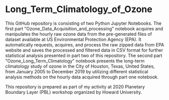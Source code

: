 # Long_Term_Climatology_of_Ozone
This GitHub repository is consisting of two Python Jupyter Notebooks. The first part "Ozone_Data_Acquisition_and_processing" notebook acquires and manipulates the hourly raw ozone data from the pre-generated files of dataset available at US Environmental Protection Agency (EPA). It automatically requests, acquires, and process the raw zipped data from EPA website and saves the processed and filtered data in CSV format for further statistical analysis presented in part two of this repository. The second part "Ozone_Long_Term_Climatology" notebook presents the long-term climatology study of ozone in the City of Houston, Texas, United States, from January 2005 to December 2019 by utilizing different statistical analysis methods on the hourly data acquired through part one notebook.

This repository is prepared as part of my activity at 2020 Planetary Boundary Layer (PBL) workshop organized by Howard University.
